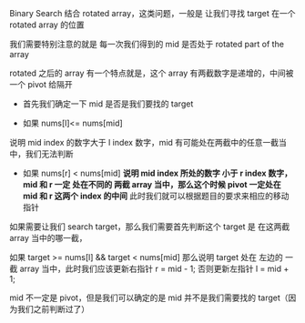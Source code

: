 Binary Search 结合 rotated array，这类问题，一般是 让我们寻找 target 在一个 rotated array 的位置

我们需要特别注意的就是 每一次我们得到的 mid 是否处于 rotated part of the array

rotated 之后的 array 有一个特点就是，这个 array 有两截数字是递增的，中间被一个 pivot 给隔开

* 首先我们确定一下 mid 是否是我们要找的 target

* 如果 nums[l]<= nums[mid]

说明 mid index 的数字大于 l index 数字，mid 有可能处在两截中的任意一截当中，我们无法判断


* 如果 nums[r] < nums[mid]
**说明 mid index 所处的数字 小于 r index 数字，mid 和 r 一定 处在不同的 两截 array 当中，那么这个时候 pivot 一定处在 mid 和 r 这两个 index 的中间**
此时我们就可以根据题目的要求来相应的移动 指针

如果需要让我们 search target，那么我们需要首先判断这个 target 是 在这两截 array 当中的哪一截，

如果
target >= nums[l] && target < nums[mid] 那么说明 target 处在 左边的 一截 array 当中，此时我们应该更新右指针 r = mid - 1;
否则更新左指针 l = mid + 1;

mid 不一定是 pivot，但是我们可以确定的是 mid 并不是我们需要找的 target（因为我们之前判断过了）

